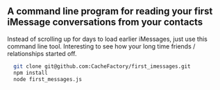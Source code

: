 ## A command line program for reading your first iMessage conversations from your contacts

Instead of scrolling up for days to load earlier iMessages, just use this command line tool.
Interesting to see how your long time friends / relationships started off.

```bash
  git clone git@github.com:CacheFactory/first_imessages.git
  npm install
  node first_messages.js
```